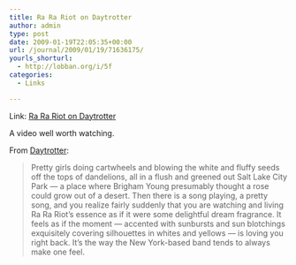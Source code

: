 ```yaml
---
title: Ra Ra Riot on Daytrotter
author: admin
type: post
date: 2009-01-19T22:05:35+00:00
url: /journal/2009/01/19/71636175/
yourls_shorturl:
  - http://lobban.org/i/5f
categories:
  - Links

---
```

Link: [Ra Ra Riot on Daytrotter][1]

A video well worth watching.

From [Daytrotter][1]:

> Pretty girls doing cartwheels and blowing the white and fluffy seeds off the tops of dandelions, all in a flush and greened out Salt Lake City Park &#8212; a place where Brigham Young presumably thought a rose could grow out of a desert. Then there is a song playing, a pretty song, and you realize fairly suddenly that you are watching and living Ra Ra Riot&#8217;s essence as if it were some delightful dream fragrance. It feels as if the moment &#8212; accented with sunbursts and sun blotchings exquisitely covering silhouettes in whites and yellows &#8212; is loving you right back. It&#8217;s the way the New York-based band tends to always make one feel.

 [1]: http://daytrotter.com/video/1561/ra-ra-riot-video